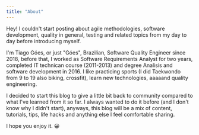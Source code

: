 ```yaml
---
title: "About"
---
```


Hey!
I couldn't start posting about agile methodologies, software development, quality in general, testing and related topics from my day to day before introducing myself.

I'm Tiago Góes, or just "Góes", Brazilian, Software Quality Engineer since 2018, before that, I worked as Software Requirements Analyst for two years, completed IT technican course (2011-2013) and degree Analisis and software development in 2016. I like practicing sports (I did Taekwondo from 9 to 19 also biking, crossfit), learn new technologies, aaaaand quality engineering.

I decided to start this blog to give a little bit back to community compared to what I've learned from it so far. I always wanted to do it before (and I don't know why I didn't start), anyways, this blog will be a mix of content, tutorials, tips, life hacks and anything else I feel comfortable sharing.

I hope you enjoy it. 😀
